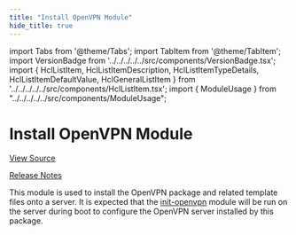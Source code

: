 ```yaml
---
title: "Install OpenVPN Module"
hide_title: true
---
```


import Tabs from '@theme/Tabs';
import TabItem from '@theme/TabItem';
import VersionBadge from '../../../../../src/components/VersionBadge.tsx';
import { HclListItem, HclListItemDescription, HclListItemTypeDetails, HclListItemDefaultValue, HclGeneralListItem } from '../../../../../src/components/HclListItem.tsx';
import { ModuleUsage } from "../../../../../src/components/ModuleUsage";

<VersionBadge repoTitle="Open VPN Package Infrastructure Package" version="0.25.0" />

# Install OpenVPN Module

<a href="https://github.com/gruntwork-io/terraform-aws-openvpn/tree/main/modules/install-openvpn" className="link-button" title="View the source code for this module in GitHub.">View Source</a>

<a href="https://github.com/gruntwork-io/terraform-aws-openvpn/releases?q=" className="link-button" title="Release notes for only the service catalog versions which impacted this service.">Release Notes</a>

This module is used to install the OpenVPN package and related template files onto a server. It is expected that
the [init-openvpn](https://github.com/gruntwork-io/terraform-aws-openvpn/tree/main/modules/init-openvpn) module will be run on the server during boot to configure the OpenVPN server installed by this
package.


<!-- ##DOCS-SOURCER-START
{
  "originalSources": [
    "https://github.com/gruntwork-io/terraform-aws-openvpn/tree/main/modules/install-openvpn/readme.md",
    "https://github.com/gruntwork-io/terraform-aws-openvpn/tree/main/modules/install-openvpn/variables.tf",
    "https://github.com/gruntwork-io/terraform-aws-openvpn/tree/main/modules/install-openvpn/outputs.tf"
  ],
  "sourcePlugin": "module-catalog-api",
  "hash": "91771d6d9dff4c9bdf0b55739e4a984c"
}
##DOCS-SOURCER-END -->
